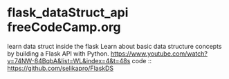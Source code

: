 # flask_dataStruct_api  freeCodeCamp.org

learn data struct inside the flask 
Learn about basic data structure concepts by building a Flask API with Python.
https://www.youtube.com/watch?v=74NW-84BqbA&list=WL&index=4&t=48s
code :: https://github.com/selikapro/FlaskDS
